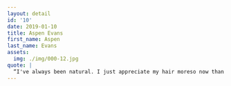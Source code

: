 ```yaml
---
layout: detail
id: '10'
date: 2019-01-10
title: Aspen Evans
first_name: Aspen
last_name: Evans
assets:
  img: ./img/000-12.jpg
quote: |
  “I've always been natural. I just appreciate my hair moreso now than when I was a young tween trying to impress other people with my long straight hair. I wear my curls proudly because they are something unique about me."
---
```

